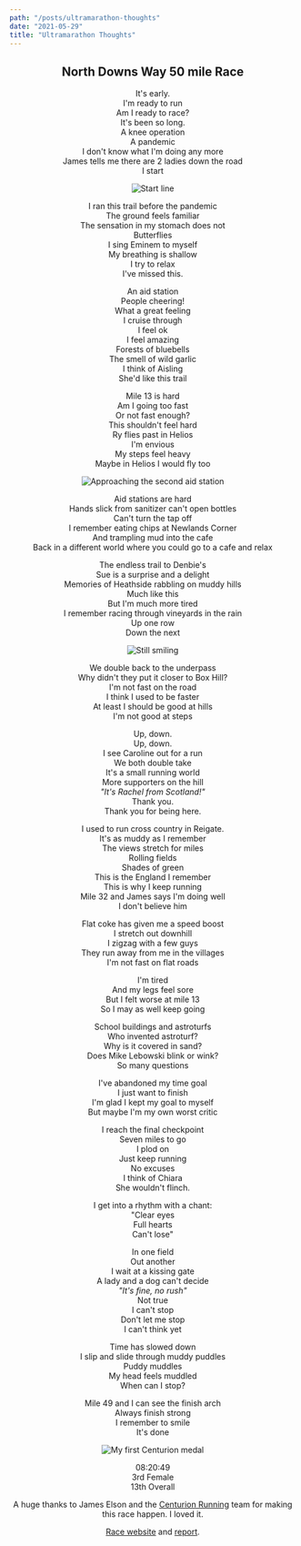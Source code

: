 ```yaml
---
path: "/posts/ultramarathon-thoughts"
date: "2021-05-29"
title: "Ultramarathon Thoughts"
---
```

<div style="text-align: center">
<h2>North Downs Way 50 mile Race</h2> 

It's early.<br/>
I'm ready to run<br/>
Am I ready to race?<br/>
It's been so long.<br/>
A knee operation<br/>
A pandemic<br/>
I don't know what I'm doing any more<br/>
James tells me there are 2 ladies down the road<br/>
I start

![Start line](../images/ultramarathon-thoughts/start.jpg "📷 Stuart March Photography http://www.stuartmarchphotography.co.uk/")

<!-- end -->
I ran this trail before the pandemic<br/>
The ground feels familiar<br/>
The sensation in my stomach does not<br/>
Butterflies<br/>
I sing Eminem to myself<br/>
My breathing is shallow<br/>
I try to relax<br/>
I've missed this.

An aid station<br/>
People cheering!<br/>
What a great feeling<br/>
I cruise through<br/>
I feel ok<br/>
I feel amazing<br/>
Forests of bluebells<br/>
The smell of wild garlic<br/>
I think of Aisling<br/>
She'd like this trail

Mile 13 is hard<br/>
Am I going too fast<br/>
Or not fast enough?<br/>
This shouldn't feel hard<br/>
Ry flies past in Helios<br/>
I'm envious<br/>
My steps feel heavy<br/>
Maybe in Helios I would fly too

![Approaching the second aid station](../images/ultramarathon-thoughts/newlands-1.jpg "📷 Stuart March Photography http://www.stuartmarchphotography.co.uk/")

Aid stations are hard<br/>
Hands slick from sanitizer can't open bottles<br/>
Can't turn the tap off<br/>
I remember eating chips at Newlands Corner<br/>
And trampling mud into the cafe<br/>
Back in a different world where you could go to a cafe and relax

The endless trail to Denbie's<br/>
Sue is a surprise and a delight<br/>
Memories of Heathside rabbling on muddy hills<br/>
Much like this<br/>
But I'm much more tired<br/>
I remember racing through vineyards in the rain<br/>
Up one row<br/>
Down the next

![Still smiling](../images/ultramarathon-thoughts/newlands-2.jpg "📷 Stuart March Photography http://www.stuartmarchphotography.co.uk/")

We double back to the underpass<br/>
Why didn't they put it closer to Box Hill?<br/>
I'm not fast on the road<br/>
I think I used to be faster<br/>
At least I should be good at hills<br/>
I'm not good at steps<br/>

Up, down.<br/>
Up, down.<br/>
I see Caroline out for a run<br/>
We both double take<br/>
It's a small running world<br/>
More supporters on the hill<br/>
<i>"It's Rachel from Scotland!"</i><br/>
Thank you.<br/>
Thank you for being here.

I used to run cross country in Reigate.<br/>
It's as muddy as I remember<br/>
The views stretch for miles<br/>
Rolling fields<br/>
Shades of green<br/>
This is the England I remember<br/>
This is why I keep running<br/>
Mile 32 and James says I'm doing well<br/>
I don't believe him

Flat coke has given me a speed boost<br/>
I stretch out downhill<br/>
I zigzag with a few guys<br/>
They run away from me in the villages<br/>
I'm not fast on flat roads

I'm tired<br/>
And my legs feel sore<br/>
But I felt worse at mile 13<br/>
So I may as well keep going

School buildings and astroturfs<br/>
Who invented astroturf?<br/>
Why is it covered in sand?<br/>
Does Mike Lebowski blink or wink?<br/>
So many questions

I've abandoned my time goal<br/>
I just want to finish<br/>
I'm glad I kept my goal to myself<br/>
But maybe I'm my own worst critic

I reach the final checkpoint<br/>
Seven miles to go<br/>
I plod on<br/>
Just keep running<br/>
No excuses<br/>
I think of Chiara<br/>
She wouldn't flinch.

I get into a rhythm with a chant:<br/>
"Clear eyes<br/>
Full hearts<br/>
Can't lose"

In one field<br/>
Out another<br/>
I wait at a kissing gate<br/>
A lady and a dog can't decide<br/>
<i>"It's fine, no rush"</i><br/>
Not true<br/>
I can't stop<br/>
Don't let me stop<br/>
I can't think yet

Time has slowed down<br/>
I slip and slide through muddy puddles<br/>
Puddy muddles<br/>
My head feels muddled<br/>
When can I stop?

Mile 49 and I can see the finish arch<br/>
Always finish strong<br/>
I remember to smile<br/>
It's done

![My first Centurion medal](../images/ultramarathon-thoughts/medal.jpg "📷 Stuart March Photography http://www.stuartmarchphotography.co.uk/")

08:20:49<br/>
3rd Female<br/>
13th Overall

A huge thanks to James Elson and the [Centurion Running](https://centurionrunning.com/) team for making this race happen.
I loved it.

[Race website](https://centurionrunning.com/races/north-downs-way-50-2021) and [report](https://centurionrunning.com/reports/2021/north-downs-way-50-2021-report). 
</div>
